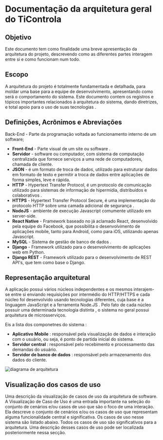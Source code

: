 # Documentação da arquitetura geral do TiControla

## Objetivo
Este documento tem como finalidade uma breve apresentação da arquitetura do projeto, descrevendo como as diferentes partes interagem entre si e como funcionam num todo.

## Escopo

A arquitetura do projeto é totalmente fundamentada e detalhada, para moldar
uma base para a equipe de desenvolvimento, apresentando como será o comportamento do sistema.
Este documento contem os registros e tópicos importantes relacionados à arquitetura do sistema,
dando diretrizes, e total apoio para o uso de suas tecnologias .

## Definições, Acrônimos e Abreviações

Back-End - Parte da programação voltada ao funcionamento interno de um software;
* **Front-End** - Parte visual de um site ou software .
* **Servidor** - software ou computador, com sistema de computação centralizada que fornece
serviços a uma rede de computadores, chamada de cliente.
* **JSON** - é um formato de troca de dados, utilizado para estruturar dados em formato de
texto e permitir a troca de dados entre aplicações de forma simples, leve e rápida.
* **HTTP** - Hypertext Transfer Protocol, é um protocolo de comunicação utilizado para
sistemas de informação de hipermídia, distribuídos e colaborativos .
* **HTTPS** - Hypertext Transfer Protocol Secure, é uma implementação do protocolo HTTP
sobre uma camada adicional de segurança .
* **NodeJS** - ambiente de execução Javascript comumente utilizado em server-side.
* **React Native** - Framework baseado no já aclamado React, desenvolvido pela equipe do Facebook, que possibilita o desenvolvimento de aplicações mobile, tanto para Android, como para iOS, utilizando apenas Javascript. 
* **MySQL** - Sistema de gestão de banco de dados . 
* **Django** - Framework utilizado para o desenvolvimento de aplicações web em Python.
* **Django REST** - Framework utilizado para o desenvolvimento de REST API's, que tem como base o Django.

## Representação arquitetural

A aplicação possui vários núcleos independentes e os mesmos interajem-se entre si enviando
requisições por intermédio do HTTP/HTTPS e cada núcleo foi desenvolvido usando tecnologias
diferentes, cuja base é a linguagem JavaScript e a ferramenta Node.JS . Pelo fato de cada núcleo
possuir uma determinada tecnologia distinta , o sistema no geral possui arquitetura de
microsserviços.

Eis a lista dos componetnes do sistema :

* **Aplicativo Mobile** : responsável pela visualização de dados e interação com o usuário, ou seja, é ponto de partida inicial do sistema.
* **Servidor central** :  responsável pelo recebimento e processamento das demandas do usuário.
* **Servidor de banco de dados** : responsável pelo armazenamento dos dados do cliente.

![diagrama de arquitetura](https://user-images.githubusercontent.com/9947506/176018987-5ac04711-7778-4571-850d-b674dda9ab3e.png)


##  Visualização dos casos de uso

Uma descrição da visualização de casos de uso da arquitetura de software. A Visualização de Caso de Uso é uma entrada importante na seleção do conjunto de cenários e/ou casos de uso que são o foco de uma interação. Ela descreve o conjunto de cenários e/ou os casos de uso que representam alguma funcionalidade central e significativa. Os casos de uso nesse sistema são listado abaixo. Todos os casos de uso são significativos para a arquitetura. Uma descrição desses casos de uso pode ser localizada posteriormente nessa secção.


